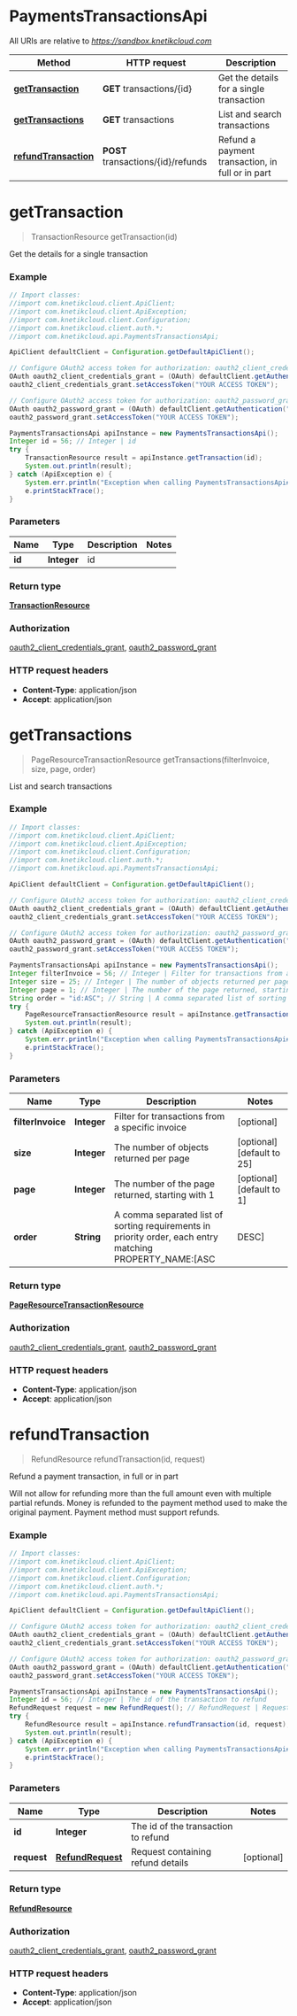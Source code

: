 # PaymentsTransactionsApi

All URIs are relative to *https://sandbox.knetikcloud.com*

Method | HTTP request | Description
------------- | ------------- | -------------
[**getTransaction**](PaymentsTransactionsApi.md#getTransaction) | **GET** transactions/{id} | Get the details for a single transaction
[**getTransactions**](PaymentsTransactionsApi.md#getTransactions) | **GET** transactions | List and search transactions
[**refundTransaction**](PaymentsTransactionsApi.md#refundTransaction) | **POST** transactions/{id}/refunds | Refund a payment transaction, in full or in part


<a name="getTransaction"></a>
# **getTransaction**
> TransactionResource getTransaction(id)

Get the details for a single transaction

### Example
```java
// Import classes:
//import com.knetikcloud.client.ApiClient;
//import com.knetikcloud.client.ApiException;
//import com.knetikcloud.client.Configuration;
//import com.knetikcloud.client.auth.*;
//import com.knetikcloud.api.PaymentsTransactionsApi;

ApiClient defaultClient = Configuration.getDefaultApiClient();

// Configure OAuth2 access token for authorization: oauth2_client_credentials_grant
OAuth oauth2_client_credentials_grant = (OAuth) defaultClient.getAuthentication("oauth2_client_credentials_grant");
oauth2_client_credentials_grant.setAccessToken("YOUR ACCESS TOKEN");

// Configure OAuth2 access token for authorization: oauth2_password_grant
OAuth oauth2_password_grant = (OAuth) defaultClient.getAuthentication("oauth2_password_grant");
oauth2_password_grant.setAccessToken("YOUR ACCESS TOKEN");

PaymentsTransactionsApi apiInstance = new PaymentsTransactionsApi();
Integer id = 56; // Integer | id
try {
    TransactionResource result = apiInstance.getTransaction(id);
    System.out.println(result);
} catch (ApiException e) {
    System.err.println("Exception when calling PaymentsTransactionsApi#getTransaction");
    e.printStackTrace();
}
```

### Parameters

Name | Type | Description  | Notes
------------- | ------------- | ------------- | -------------
 **id** | **Integer**| id |

### Return type

[**TransactionResource**](TransactionResource.md)

### Authorization

[oauth2_client_credentials_grant](../README.md#oauth2_client_credentials_grant), [oauth2_password_grant](../README.md#oauth2_password_grant)

### HTTP request headers

 - **Content-Type**: application/json
 - **Accept**: application/json

<a name="getTransactions"></a>
# **getTransactions**
> PageResourceTransactionResource getTransactions(filterInvoice, size, page, order)

List and search transactions

### Example
```java
// Import classes:
//import com.knetikcloud.client.ApiClient;
//import com.knetikcloud.client.ApiException;
//import com.knetikcloud.client.Configuration;
//import com.knetikcloud.client.auth.*;
//import com.knetikcloud.api.PaymentsTransactionsApi;

ApiClient defaultClient = Configuration.getDefaultApiClient();

// Configure OAuth2 access token for authorization: oauth2_client_credentials_grant
OAuth oauth2_client_credentials_grant = (OAuth) defaultClient.getAuthentication("oauth2_client_credentials_grant");
oauth2_client_credentials_grant.setAccessToken("YOUR ACCESS TOKEN");

// Configure OAuth2 access token for authorization: oauth2_password_grant
OAuth oauth2_password_grant = (OAuth) defaultClient.getAuthentication("oauth2_password_grant");
oauth2_password_grant.setAccessToken("YOUR ACCESS TOKEN");

PaymentsTransactionsApi apiInstance = new PaymentsTransactionsApi();
Integer filterInvoice = 56; // Integer | Filter for transactions from a specific invoice
Integer size = 25; // Integer | The number of objects returned per page
Integer page = 1; // Integer | The number of the page returned, starting with 1
String order = "id:ASC"; // String | A comma separated list of sorting requirements in priority order, each entry matching PROPERTY_NAME:[ASC|DESC]
try {
    PageResourceTransactionResource result = apiInstance.getTransactions(filterInvoice, size, page, order);
    System.out.println(result);
} catch (ApiException e) {
    System.err.println("Exception when calling PaymentsTransactionsApi#getTransactions");
    e.printStackTrace();
}
```

### Parameters

Name | Type | Description  | Notes
------------- | ------------- | ------------- | -------------
 **filterInvoice** | **Integer**| Filter for transactions from a specific invoice | [optional]
 **size** | **Integer**| The number of objects returned per page | [optional] [default to 25]
 **page** | **Integer**| The number of the page returned, starting with 1 | [optional] [default to 1]
 **order** | **String**| A comma separated list of sorting requirements in priority order, each entry matching PROPERTY_NAME:[ASC|DESC] | [optional] [default to id:ASC]

### Return type

[**PageResourceTransactionResource**](PageResourceTransactionResource.md)

### Authorization

[oauth2_client_credentials_grant](../README.md#oauth2_client_credentials_grant), [oauth2_password_grant](../README.md#oauth2_password_grant)

### HTTP request headers

 - **Content-Type**: application/json
 - **Accept**: application/json

<a name="refundTransaction"></a>
# **refundTransaction**
> RefundResource refundTransaction(id, request)

Refund a payment transaction, in full or in part

Will not allow for refunding more than the full amount even with multiple partial refunds. Money is refunded to the payment method used to make the original payment. Payment method must support refunds.

### Example
```java
// Import classes:
//import com.knetikcloud.client.ApiClient;
//import com.knetikcloud.client.ApiException;
//import com.knetikcloud.client.Configuration;
//import com.knetikcloud.client.auth.*;
//import com.knetikcloud.api.PaymentsTransactionsApi;

ApiClient defaultClient = Configuration.getDefaultApiClient();

// Configure OAuth2 access token for authorization: oauth2_client_credentials_grant
OAuth oauth2_client_credentials_grant = (OAuth) defaultClient.getAuthentication("oauth2_client_credentials_grant");
oauth2_client_credentials_grant.setAccessToken("YOUR ACCESS TOKEN");

// Configure OAuth2 access token for authorization: oauth2_password_grant
OAuth oauth2_password_grant = (OAuth) defaultClient.getAuthentication("oauth2_password_grant");
oauth2_password_grant.setAccessToken("YOUR ACCESS TOKEN");

PaymentsTransactionsApi apiInstance = new PaymentsTransactionsApi();
Integer id = 56; // Integer | The id of the transaction to refund
RefundRequest request = new RefundRequest(); // RefundRequest | Request containing refund details
try {
    RefundResource result = apiInstance.refundTransaction(id, request);
    System.out.println(result);
} catch (ApiException e) {
    System.err.println("Exception when calling PaymentsTransactionsApi#refundTransaction");
    e.printStackTrace();
}
```

### Parameters

Name | Type | Description  | Notes
------------- | ------------- | ------------- | -------------
 **id** | **Integer**| The id of the transaction to refund |
 **request** | [**RefundRequest**](RefundRequest.md)| Request containing refund details | [optional]

### Return type

[**RefundResource**](RefundResource.md)

### Authorization

[oauth2_client_credentials_grant](../README.md#oauth2_client_credentials_grant), [oauth2_password_grant](../README.md#oauth2_password_grant)

### HTTP request headers

 - **Content-Type**: application/json
 - **Accept**: application/json

